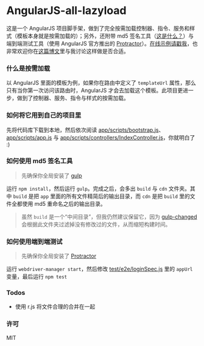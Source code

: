 # AngularJS-all-lazyload

这是一个 AngularJS 项目脚手架，做到了完全按需加载控制器、指令、服务和样式（模板本身就是按需加载的）；另外，还附带 md5 签名工具（[这是什么？](https://github.com/smysnk/gulp-rev-all#purpose)）与端到端测试工具（使用 AngularJS 官方推出的 [Protractor](https://github.com/angular/protractor)）。[在线示例请戳我](http://lmk123.github.io/angularjs-all-lazyload/cdn/)，也非常欢迎你在[这篇博文](https://github.com/lmk123/blog/issues/9)里与我讨论这样做是否合适。

### 什么是按需加载

以 AngularJS 里面的模板为例，如果你在路由中定义了 `templateUrl` 属性，那么只有当你第一次访问该路由时，AngularJS 才会去加载这个模板。此项目更进一步，做到了控制器、服务、指令与样式的按需加载。

### 如何将它用到自己的项目里
先将代码库下载到本地，然后依次阅读 [app/scripts/bootstrap.js](https://github.com/lmk123/angularjs-all-lazyload/tree/master/app/scripts/bootstrap.js)、 [app/scripts/app.js](https://github.com/lmk123/angularjs-all-lazyload/tree/master/app/scripts/app.js) 与 [app/scripts/controllers/IndexController.js](https://github.com/lmk123/angularjs-all-lazyload/tree/master/app/scripts/controllers/IndexController.js)，你就明白了 :)

### 如何使用 md5 签名工具
> 先确保你全局安装了 [gulp](https://github.com/gulpjs/gulp)

运行 `npm install`，然后运行 `gulp`。完成之后，会多出 `build` 与 `cdn` 文件夹。其中 `build` 是把 `app` 里面的所有文件精简后的输出目录，而 `cdn` 是把 `build` 里的文件全都使用 md5 重命名之后的输出目录。
> 虽然 `build` 是一个“中间目录”，但我仍然建议保留它，因为 [gulp-changed](https://github.com/sindresorhus/gulp-changed) 会根据此文件夹过滤掉没有修改过的文件，从而缩短构建时间。

### 如何使用端到端测试
> 先确保你全局安装了 [Protractor](https://github.com/angular/protractor)

运行 `webdriver-manager start`，然后修改 [test/e2e/loginSpec.js](https://github.com/lmk123/angularjs-all-lazyload/tree/master/test/e2e/loginSpec.js) 里的 `appUrl` 变量，最后运行 `npm test`
### Todos
+ 使用 r.js 将文件合理的合并在一起

### 许可
MIT
